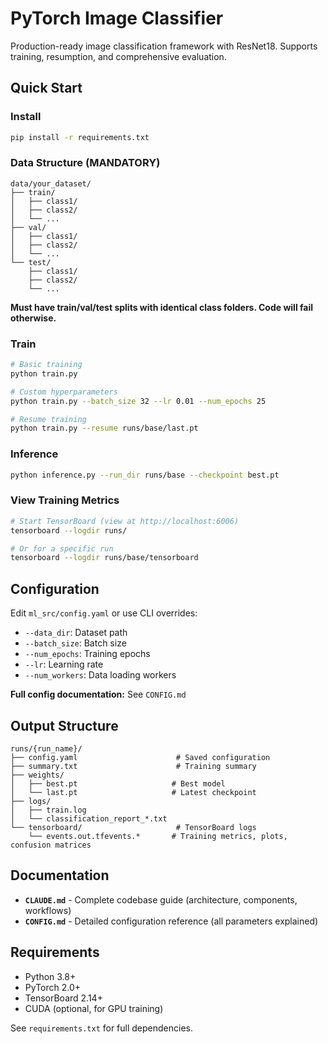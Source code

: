 # PyTorch Image Classifier

Production-ready image classification framework with ResNet18. Supports training, resumption, and comprehensive evaluation.

## Quick Start

### Install
```bash
pip install -r requirements.txt
```

### Data Structure (MANDATORY)
```
data/your_dataset/
├── train/
│   ├── class1/
│   ├── class2/
│   └── ...
├── val/
│   ├── class1/
│   ├── class2/
│   └── ...
└── test/
    ├── class1/
    ├── class2/
    └── ...
```
**Must have train/val/test splits with identical class folders. Code will fail otherwise.**

### Train
```bash
# Basic training
python train.py

# Custom hyperparameters
python train.py --batch_size 32 --lr 0.01 --num_epochs 25

# Resume training
python train.py --resume runs/base/last.pt
```

### Inference
```bash
python inference.py --run_dir runs/base --checkpoint best.pt
```

### View Training Metrics
```bash
# Start TensorBoard (view at http://localhost:6006)
tensorboard --logdir runs/

# Or for a specific run
tensorboard --logdir runs/base/tensorboard
```

## Configuration

Edit `ml_src/config.yaml` or use CLI overrides:
- `--data_dir`: Dataset path
- `--batch_size`: Batch size
- `--num_epochs`: Training epochs
- `--lr`: Learning rate
- `--num_workers`: Data loading workers

**Full config documentation:** See `CONFIG.md`

## Output Structure
```
runs/{run_name}/
├── config.yaml                      # Saved configuration
├── summary.txt                      # Training summary
├── weights/
│   ├── best.pt                     # Best model
│   └── last.pt                     # Latest checkpoint
├── logs/
│   ├── train.log
│   └── classification_report_*.txt
└── tensorboard/                     # TensorBoard logs
    └── events.out.tfevents.*       # Training metrics, plots, confusion matrices
```

## Documentation

- **`CLAUDE.md`** - Complete codebase guide (architecture, components, workflows)
- **`CONFIG.md`** - Detailed configuration reference (all parameters explained)

## Requirements

- Python 3.8+
- PyTorch 2.0+
- TensorBoard 2.14+
- CUDA (optional, for GPU training)

See `requirements.txt` for full dependencies.
